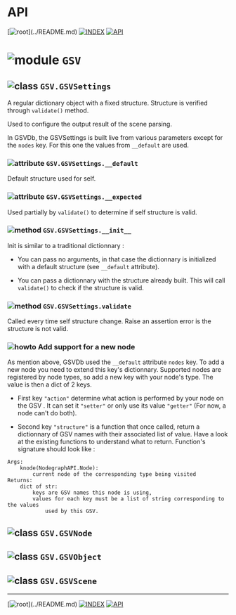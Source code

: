 # API

[![root](https://img.shields.io/badge/back_to_root-536362?)](../README.md)
[![INDEX](https://img.shields.io/badge/index-4f4f4f?labelColor=blue)](INDEX.md)
[![API](https://img.shields.io/badge/api-fcb434)](API.md)

# ![module](https://img.shields.io/badge/module-5663B3) `GSV`

## ![class](https://img.shields.io/badge/class-6F5ADC) `GSV.GSVSettings`

A regular dictionary object with a fixed structure. Structure is verified
through `validate()` method.

Used to configure the output result of the scene parsing.

In GSVDb, the GSVSettings is built live from various parameters except for
the `nodes` key. For this one the values from `__default` are used.

### ![attribute](https://img.shields.io/badge/attribute-4f4f4f) `GSV.GSVSettings.__default`

Default structure used for self.

### ![attribute](https://img.shields.io/badge/attribute-4f4f4f) `GSV.GSVSettings.__expected`

Used partially by `validate()` to determine if self structure is valid.

### ![method](https://img.shields.io/badge/method-4f4f4f) `GSV.GSVSettings.__init__`

Init is similar to a traditional dictionnary :

- You can pass no arguments, in that case the dictionnary is initialized with
a default structure (see `__default` attribute).

- You can pass a dictionnary with the structure already built. This will call
`validate()` to check if the structure is valid. 

### ![method](https://img.shields.io/badge/method-4f4f4f) `GSV.GSVSettings.validate`

Called every time self structure change. Raise an assertion error is the 
structure is not valid.

### ![howto](https://img.shields.io/badge/howto-418F55) Add support for a new node

As mention above, GSVDb used the `__default` attribute `nodes` key. To add
a new node you need to extend this key's dictionnary. Supported nodes are 
registered by node types, so add a new key with your node's type. The value
is then a dict of 2 keys.

- First key `"action"` determine what action is performed by your node on the GSV
. It can set it `"setter"` or only use its value `"getter"` 
(For now, a node can't do both).

- Second key `"structure"` is a function that once called, return a dictionnary
of GSV names with their associated list of value. Have a look at the existing 
functions to understand what to return. Function's signature should look like :

```
Args:
    knode(NodegraphAPI.Node): 
        current node of the corresponding type being visited
Returns:
    dict of str:
        keys are GSV names this node is using,
        values for each key must be a list of string corresponding to the values
            used by this GSV. 
```

## ![class](https://img.shields.io/badge/class-6F5ADC) `GSV.GSVNode`
## ![class](https://img.shields.io/badge/class-6F5ADC) `GSV.GSVObject`
## ![class](https://img.shields.io/badge/class-6F5ADC) `GSV.GSVScene`


---
[![root](https://img.shields.io/badge/back_to_root-536362?)](../README.md)
[![INDEX](https://img.shields.io/badge/index-4f4f4f?labelColor=blue)](INDEX.md)
[![API](https://img.shields.io/badge/api-fcb434)](API.md)